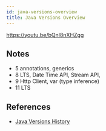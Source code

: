 ```yaml
---
id: java-versions-overview
title: Java Versions Overview
---
```


https://youtu.be/bQnl8nXHZgg

## Notes
- 5 annotations, generics
- 8 LTS, Date Time API, Stream API, 
- 9 Http Client, var (type inference)
- 11 LTS

## References
* [Java Versions History](https://en.wikipedia.org/wiki/Java_version_history)

